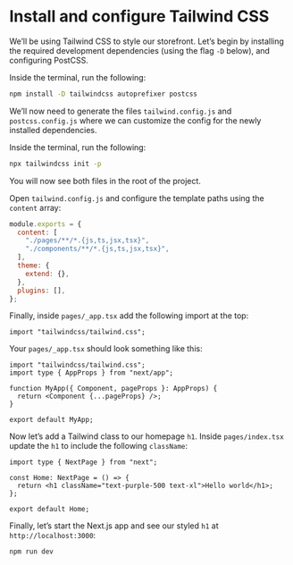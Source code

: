 # Install and configure Tailwind CSS

We’ll be using Tailwind CSS to style our storefront. Let’s begin by installing the required development dependencies (using the flag `-D` below), and configuring PostCSS.

Inside the terminal, run the following:

```bash
npm install -D tailwindcss autoprefixer postcss
```

We’ll now need to generate the files `tailwind.config.js` and `postcss.config.js` where we can customize the config for the newly installed dependencies.

Inside the terminal, run the following:

```bash
npx tailwindcss init -p
```

You will now see both files in the root of the project.

Open `tailwind.config.js` and configure the template paths using the `content` array:

```jsx
module.exports = {
  content: [
    "./pages/**/*.{js,ts,jsx,tsx}",
    "./components/**/*.{js,ts,jsx,tsx}",
  ],
  theme: {
    extend: {},
  },
  plugins: [],
};
```

Finally, inside `pages/_app.tsx` add the following import at the top:

```tsx
import "tailwindcss/tailwind.css";
```

Your `pages/_app.tsx` should look something like this:

```tsx
import "tailwindcss/tailwind.css";
import type { AppProps } from "next/app";

function MyApp({ Component, pageProps }: AppProps) {
  return <Component {...pageProps} />;
}

export default MyApp;
```

Now let’s add a Tailwind class to our homepage `h1`. Inside `pages/index.tsx` update the `h1` to include the following `className`:

```tsx
import type { NextPage } from "next";

const Home: NextPage = () => {
  return <h1 className="text-purple-500 text-xl">Hello world</h1>;
};

export default Home;
```

Finally, let’s start the Next.js app and see our styled `h1` at `http://localhost:3000`:

```bash
npm run dev
```
